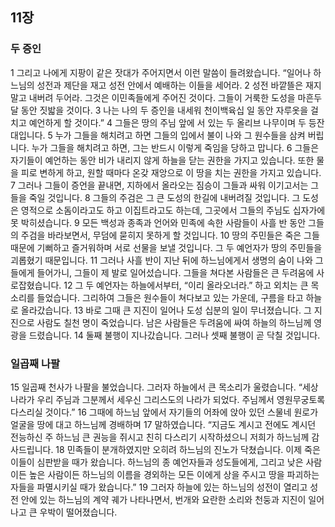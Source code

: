 ## 11장
### 두 증인
1 그리고 나에게 지팡이 같은 잣대가 주어지면서 이런 말씀이 들려왔습니다. “일어나 하느님의 성전과 제단을 재고 성전 안에서 예배하는 이들을 세어라.
2 성전 바깥뜰은 재지 말고 내버려 두어라. 그것은 이민족들에게 주어진 것이다. 그들이 거룩한 도성을 마흔두 달 동안 짓밟을 것이다.
3 나는 나의 두 증인을 내세워 천이백육십 일 동안 자루옷을 걸치고 예언하게 할 것이다.”
4 그들은 땅의 주님 앞에 서 있는 두 올리브 나무이며 두 등잔대입니다.
5 누가 그들을 해치려고 하면 그들의 입에서 불이 나와 그 원수들을 삼켜 버립니다. 누가 그들을 해치려고 하면, 그는 반드시 이렇게 죽임을 당하고 맙니다.
6 그들은 자기들이 예언하는 동안 비가 내리지 않게 하늘을 닫는 권한을 가지고 있습니다. 또한 물을 피로 변하게 하고, 원할 때마다 온갖 재앙으로 이 땅을 치는 권한을 가지고 있습니다.
7 그러나 그들이 증언을 끝내면, 지하에서 올라오는 짐승이 그들과 싸워 이기고서는 그들을 죽일 것입니다.
8 그들의 주검은 그 큰 도성의 한길에 내버려질 것입니다. 그 도성은 영적으로 소돔이라고도 하고 이집트라고도 하는데, 그곳에서 그들의 주님도 십자가에 못 박히셨습니다.
9 모든 백성과 종족과 언어와 민족에 속한 사람들이 사흘 반 동안 그들의 주검을 바라보면서, 무덤에 묻히지 못하게 할 것입니다.
10 땅의 주민들은 죽은 그들 때문에 기뻐하고 즐거워하며 서로 선물을 보낼 것입니다. 그 두 예언자가 땅의 주민들을 괴롭혔기 때문입니다.
11 그러나 사흘 반이 지난 뒤에 하느님에게서 생명의 숨이 나와 그들에게 들어가니, 그들이 제 발로 일어섰습니다. 그들을 쳐다본 사람들은 큰 두려움에 사로잡혔습니다.
12 그 두 예언자는 하늘에서부터, “이리 올라오너라.” 하고 외치는 큰 목소리를 들었습니다. 그리하여 그들은 원수들이 쳐다보고 있는 가운데, 구름을 타고 하늘로 올라갔습니다.
13 바로 그때 큰 지진이 일어나 도성 십분의 일이 무너졌습니다. 그 지진으로 사람도 칠천 명이 죽었습니다. 남은 사람들은 두려움에 싸여 하늘의 하느님께 영광을 드렸습니다.
14 둘째 불행이 지나갔습니다. 그러나 셋째 불행이 곧 닥칠 것입니다.
### 일곱째 나팔
15 일곱째 천사가 나팔을 불었습니다. 그러자 하늘에서 큰 목소리가 울렸습니다. “세상 나라가 우리 주님과 그분께서 세우신 그리스도의 나라가 되었다. 주님께서 영원무궁토록 다스리실 것이다.”
16 그때에 하느님 앞에서 자기들의 어좌에 앉아 있던 스물네 원로가 얼굴을 땅에 대고 하느님께 경배하며
17 말하였습니다. “지금도 계시고 전에도 계시던 전능하신 주 하느님 큰 권능을 쥐시고 친히 다스리기 시작하셨으니 저희가 하느님께 감사드립니다.
18 민족들이 분개하였지만 오히려 하느님의 진노가 닥쳤습니다. 이제 죽은 이들이 심판받을 때가 왔습니다. 하느님의 종 예언자들과 성도들에게, 그리고 낮은 사람이든 높은 사람이든 하느님의 이름을 경외하는 모든 이에게 상을 주시고 땅을 파괴하는 자들을 파멸시키실 때가 왔습니다.”
19 그러자 하늘에 있는 하느님의 성전이 열리고 성전 안에 있는 하느님의 계약 궤가 나타나면서, 번개와 요란한 소리와 천둥과 지진이 일어나고 큰 우박이 떨어졌습니다.
